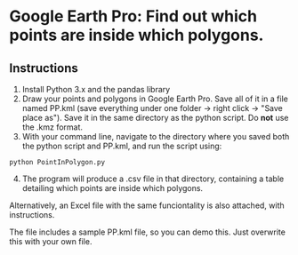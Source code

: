 # Google Earth Pro: Find out which points are inside which polygons.

## Instructions

1. Install Python 3.x and the pandas library
2. Draw your points and polygons in Google Earth Pro. Save all of it in a file named PP.kml (save everything under one folder -> right click -> "Save place as"). Save it in the same directory as the python script. Do __not__ use the .kmz format.
3. With your command line, navigate to the directory where you saved both the python script and PP.kml, and run the script using:
```
python PointInPolygon.py
```
4. The program will produce a .csv file in that directory, containing a table detailing which points are inside which polygons.

Alternatively, an Excel file with the same funciontality is also attached, with instructions.

The file includes a sample PP.kml file, so you can demo this. Just overwrite this with your own file.
